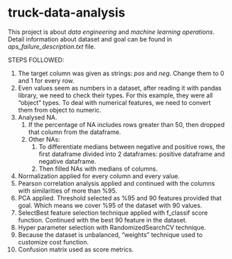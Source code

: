 # truck-data-analysis
This project is about *data engineering* and *machine learning operations*. Detail information about dataset and goal can be found in *aps_failure_description.txt* file. 

STEPS FOLLOWED:

1. The target column was given as strings: *pos* and *neg*. Change them to 0 and 1 for every row.
2. Even values seem as numbers in a dataset, after reading it with pandas library, we need to check their types. For this example, they were all “object” types. To deal with numerical features, we need to convert them from object to numeric.
3. Analysed NA. 
   1. If the percentage of NA includes rows greater than 50, then dropped that column from the dataframe.
   2. Other NAs:
      1. To differentiate medians between negative and positive rows, the first dataframe divided  into 2 dataframes: positive dataframe and negative dataframe.
      2. Then filled NAs with medians of columns. 
4. Normalization applied for every column and every value. 
5. Pearson correlation analysis applied and continued with the columns with similarities of more than %95.
6. PCA applied. Threshold selected as %95 and 90 features provided that goal. Which means we cover %95 of the dataset with 90 values. 
7. SelectBest feature selection technique applied with f_classif score function. Continued with the best 90 feature in the dataset.
8. Hyper parameter selection with RandomizedSearchCV technique.
9. Because the dataset is unbalanced, “weights” technique used to customize cost function. 
10. Confusion matrix used as score metrics. 

